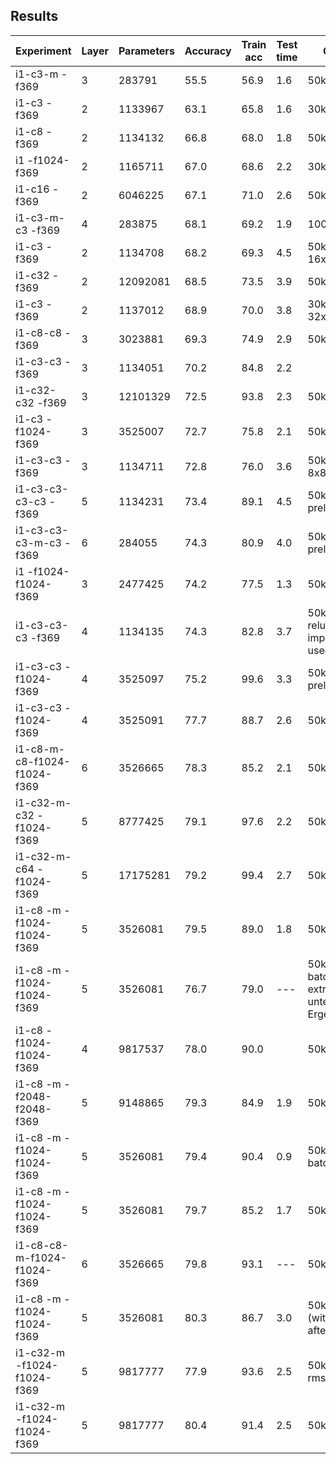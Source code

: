 ## Results

| Experiment                  | Layer | Parameters | Accuracy | Train acc | Test time | Comment
| --------------------------- | ----- | ---------- | -------- | --------- | --------- | -------
| i1-c3-m               -f369 |     3 |   283791   | 55.5     | 56.9      | 1.6       | 50k epochs
| i1-c3                 -f369 |     2 |  1133967   | 63.1     | 65.8      | 1.6       | 30k epochs
| i1-c8                 -f369 |     2 |  1134132   | 66.8     | 68.0      | 1.8       | 50k epochs
| i1              -f1024-f369 |     2 |  1165711   | 67.0     | 68.6      | 2.2       | 30k epochs
| i1-c16                -f369 |     2 |  6046225   | 67.1     | 71.0      | 2.6       | 50k epochs
| i1-c3-m-c3            -f369 |     4 |   283875   | 68.1     | 69.2      | 1.9       |100k epochs
| i1-c3                 -f369 |     2 |  1134708   | 68.2     | 69.3      | 4.5       | 50k epochs - 16x16 filters
| i1-c32                -f369 |     2 | 12092081   | 68.5     | 73.5      | 3.9       | 50k epochs
| i1-c3                 -f369 |     2 |  1137012   | 68.9     | 70.0      | 3.8       | 30k epochs - 32x32 filters
| i1-c8-c8              -f369 |     3 |  3023881   | 69.3     | 74.9      | 2.9       | 50k epochs
| i1-c3-c3              -f369 |     3 |  1134051   | 70.2     | 84.8      | 2.2       |
| i1-c32-c32            -f369 |     3 | 12101329   | 72.5     | 93.8      | 2.3       | 50k epochs
| i1-c3           -f1024-f369 |     3 |  3525007   | 72.7     | 75.8      | 2.1       | 50k epochs
| i1-c3-c3              -f369 |     3 |  1134711   | 72.8     | 76.0      | 3.6       | 50k epochs - 8x8 filters
| i1-c3-c3-c3-c3        -f369 |     5 |  1134231   | 73.4     | 89.1      | 4.5       | 50k epochs; prelu
| i1-c3-c3-c3-m-c3      -f369 |     6 |   284055   | 74.3     | 80.9      | 4.0       | 50k epochs; prelu
| i1        -f1024-f1024-f369 |     3 |  2477425   | 74.2     | 77.5      | 1.3       | 50k epochs
| i1-c3-c3-c3           -f369 |     4 |  1134135   | 74.3     | 82.8      | 3.7       | 50k epochs - relu did not improve at all; used prelu
| i1-c3-c3        -f1024-f369 |     4 |  3525097   | 75.2     | 99.6      | 3.3       | 50k epochs, prelu
| i1-c3-c3        -f1024-f369 |     4 |  3525091   | 77.7     | 88.7      | 2.6       | 50k epochs
| i1-c8-m-c8-f1024-f1024-f369 |     6 |  3526665   | 78.3     | 85.2      | 2.1       | 50k epochs
| i1-c32-m-c32    -f1024-f369 |     5 |  8777425   | 79.1     | 97.6      | 2.2       | 50k epochs
| i1-c32-m-c64    -f1024-f369 |     5 | 17175281   | 79.2     | 99.4      | 2.7       | 50k epochs
| i1-c8 -m  -f1024-f1024-f369 |     5 |  3526081   | 79.5     | 89.0      | 1.8       | 50k epochs, elu
| i1-c8 -m  -f1024-f1024-f369 |     5 |  3526081   | 76.7     | 79.0      | ---       | 50k epochs - batch 64 - extrem unterschiedliche Ergebnisse
| i1-c8     -f1024-f1024-f369 |     4 |  9817537   | 78.0     | 90.0      |           | 50k epochs
| i1-c8 -m  -f2048-f2048-f369 |     5 |  9148865   | 79.3     | 84.9      | 1.9       | 50k epochs
| i1-c8 -m  -f1024-f1024-f369 |     5 |  3526081   | 79.4     | 90.4      | 0.9       | 50k epochs - batch 256
| i1-c8 -m  -f1024-f1024-f369 |     5 |  3526081   | 79.7     | 85.2      | 1.7       | 50k epochs
| i1-c8-c8-m-f1024-f1024-f369 |     6 |  3526665   | 79.8     | 93.1      | ---       | 50k epochs
| i1-c8 -m  -f1024-f1024-f369 |     5 |  3526081   | 80.3     | 86.7      | 3.0       | 50k epochs (with dropout after fc-layers)
| i1-c32-m  -f1024-f1024-f369 |     5 |  9817777   | 77.9     | 93.6      | 2.5       | 50k epochs, rmsprop
| i1-c32-m  -f1024-f1024-f369 |     5 |  9817777   | 80.4     | 91.4      | 2.5       | 50k epochs